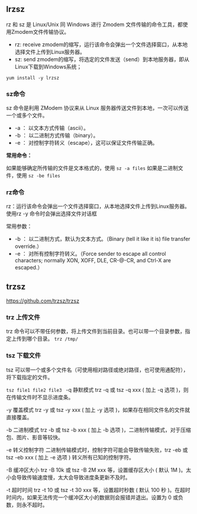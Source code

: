 # 
## lrzsz
rz 和 sz 是 Linux/Unix 同 Windows 进行 Zmodem 文件传输的命令工具，都使用Zmodem文件传输协议。
- rz: receive zmodem的缩写，运行该命令会弹出一个文件选择窗口，从本地选择文件上传到Linux服务器。
- sz: send zmodem的缩写，将选定的文件发送（send）到本地服务器，即从Linux下载到Windows系统；
```shell
yum install -y lrzsz
```
### sz命令
sz 命令是利用 ZModem 协议来从 Linux 服务器传送文件到本地，一次可以传送一个或多个文件。
- -a       ：  以文本方式传输（ascii）。
- -b       ：  以二进制方式传输（binary）。
- -e       ：  对控制字符转义（escape），这可以保证文件传输正确。

**常用命令：**

如果能够确定所传输的文件是文本格式的，使用 `sz -a files`
如果是二进制文件，使用 `sz -be files`

### rz命令
rz：运行该命令会弹出一个文件选择窗口，从本地选择文件上传到Linux服务器。使用rz -y 命令时会弹出选择文件对话框

常用参数：
- -b      ：   以二进制方式，默认为文本方式。（Binary (tell it like it is) file transfer override.）
- -e      ：   对所有控制字符转义。（Force sender to escape all control characters; normally XON, XOFF, DLE, CR-@-CR, and Ctrl-X are escaped.）

## trzsz 

https://github.com/trzsz/trzsz

### trz 上传文件
trz 命令可以不带任何参数，将上传文件到当前目录。也可以带一个目录参数，指定上传到哪个目录。
`trz /tmp/ `

### tsz 下载文件
tsz 可以带一个或多个文件名（可使用相对路径或绝对路径，也可使用通配符），将下载指定的文件。

 
`tsz file1 file2 file3 `
-q 静默模式
trz -q 或 tsz -q xxx ( 加上 -q 选项 )，则在传输文件时不显示进度条。

-y 覆盖模式
trz -y 或 tsz -y xxx ( 加上 -y 选项 )，如果存在相同文件名的文件就直接覆盖。

-b 二进制模式
trz -b 或 tsz -b xxx ( 加上 -b 选项 )，二进制传输模式，对于压缩包、图片、影音等较快。

-e 转义控制字符
二进制传输模式时，控制字符可能会导致传输失败，trz -eb 或 tsz -eb xxx ( 加上 -e 选项 ) 转义所有已知的控制字符。

-B 缓冲区大小
trz -B 10k 或 tsz -B 2M xxx 等，设置缓存区大小 ( 默认 1M )。太小会导致传输速度慢，太大会导致进度条更新不及时。

-t 超时时间
trz -t 10 或 tsz -t 30 xxx 等，设置超时秒数 ( 默认 100 秒 )。在超时时间内，如果无法传完一个缓冲区大小的数据则会报错并退出。设置为 0 或负数，则永不超时。
